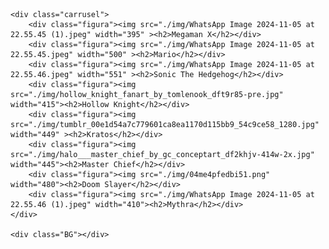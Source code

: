 <!DOCTYPE html>
<html lang="en">
<head>
    <meta charset="UTF-8">
    <meta name="viewport" content="width=device-width, initial-scale=1.0">
    <title>Carrusel De Personajes de Videojuegos</title>
    <link rel="stylesheet" href="/animacion.css">
</head>
<body>
<style>
    .carrusel{
        display: flex;
        flex-wrap: nowrap;
        overflow: scroll;
        height: 100vh;
    width: 100%;
    background: linear-gradient(45deg,#000000, #ff0e0e,#00ffc8,#0019fb );
    background-size: 300% 300%;
    animation: color 11s ease-in-out infinite;
    
    }
       
    
    h2{
        color: black;
        text-align: center;
    }
    
    .figura{
        flex: 1 0 auto;
        margin: 0 50px;
        width: 500px; 
        height: 500px;
    }
    
    
    
    @keyframes color{
        0%{
            background-position: 0 50%;
        }
        50%{
            background-position: 100% 50%;
        }
    
        100%{
            background-position: 0 50%;
        }
     
    }
    
   </style>
   
    <div class="carrusel">
        <div class="figura"><img src="./img/WhatsApp Image 2024-11-05 at 22.55.45 (1).jpeg" width="395" ><h2>Megaman X</h2></div>
        <div class="figura"><img src="./img/WhatsApp Image 2024-11-05 at 22.55.45.jpeg" width="500" ><h2>Mario</h2></div>
        <div class="figura"><img src="./img/WhatsApp Image 2024-11-05 at 22.55.46.jpeg" width="551" ><h2>Sonic The Hedgehog</h2></div>
        <div class="figura"><img src="./img/hollow_knight_fanart_by_tomlenook_dft9r85-pre.jpg" width="415"><h2>Hollow Knight</h2></div>
        <div class="figura"><img src="./img/tumblr_00e1d54a7c779601ca8ea1170d115bb9_54c9ce58_1280.jpg" width="449" ><h2>Kratos</h2></div>
        <div class="figura"><img src="./img/halo___master_chief_by_gc_conceptart_df2khjv-414w-2x.jpg" width="445"><h2>Master Chief</h2></div>
        <div class="figura"><img src="./img/04me4pfedbi51.png" width="480"><h2>Doom Slayer</h2></div>
        <div class="figura"><img src="./img/WhatsApp Image 2024-11-05 at 22.55.46 (1).jpeg" width="410"><h2>Mythra</h2></div>
    </div>

    <div class="BG"></div>
</body>
</html>
